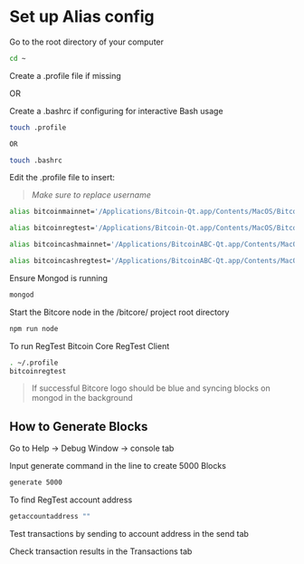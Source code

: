 # Set up Alias config

Go to the root directory of your computer

```sh
cd ~
```

Create a .profile file if missing

OR

Create a .bashrc if configuring for interactive Bash usage

```sh
touch .profile

OR

touch .bashrc
```

Edit the .profile file to insert:
> *Make sure to replace username*

```sh
alias bitcoinmainnet='/Applications/Bitcoin-Qt.app/Contents/MacOS/Bitcoin-Qt -datadir=/Users/username/blockchains/bitcoin-core/networks/mainnet/'

alias bitcoinregtest='/Applications/Bitcoin-Qt.app/Contents/MacOS/Bitcoin-Qt -datadir=/Users/username/blockchains/bitcoin-core/networks/regtest/'

alias bitcoincashmainnet='/Applications/BitcoinABC-Qt.app/Contents/MacOS/BitcoinABC-Qt -datadir=/Users/username/blockchains/bitcoincash/networks/mainnet/ -flexiblehandshake -initiatecashconnections'

alias bitcoincashregtest='/Applications/BitcoinABC-Qt.app/Contents/MacOS/BitcoinABC-Qt -datadir=/Users/username/blockchains/bitcoincash/networks/regtest/ -flexiblehandshake -initiatecashconnections'
```

Ensure Mongod is running

```sh
mongod
```

Start the Bitcore node in the /bitcore/ project root directory

```sh
npm run node
```

To run RegTest Bitcoin Core RegTest Client

```sh
. ~/.profile
bitcoinregtest
```

> If successful Bitcore logo should be blue and syncing blocks on mongod in the background

## How to Generate Blocks

Go to Help -> Debug Window -> console tab

Input generate command in the line to create 5000 Blocks

```sh
generate 5000
```

To find RegTest account address

```sh
getaccountaddress ""
```

Test transactions by sending to account address in the send tab

Check transaction results in the Transactions tab
